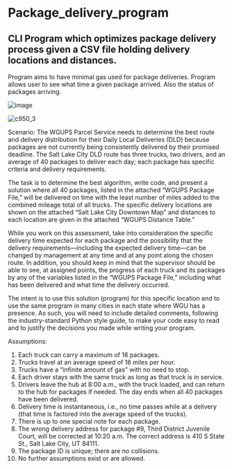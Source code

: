 # Package_delivery_program

## CLI Program which optimizes package delivery process given a CSV file holding delivery locations and distances.
Program aims to have minimal gas used for package deliveries.
Program allows user to see what time a given package arrived. Also the status of packages arriving.

![image](https://user-images.githubusercontent.com/69401254/155865654-6fbbe812-dc20-4708-9686-fead27583315.png)

![c950_3](https://user-images.githubusercontent.com/69401254/155865747-5b5f4f38-a7e9-47d3-8fe3-ee29b2dfd36f.PNG)


Scenario: The WGUPS Parcel Service needs to determine the best route and delivery distribution for their Daily Local Deliveries (DLD) because packages are not currently being consistently delivered by their promised deadline. The Salt Lake City DLD route has three trucks, two drivers, and an average of 40 packages to deliver each day; each package has specific criteria and delivery requirements.

The task is to determine the best algorithm, write code, and present a solution where all 40 packages, listed in the attached “WGUPS Package File,” will be delivered on time with the least number of miles added to the combined mileage total of all trucks. The specific delivery locations are shown on the attached “Salt Lake City Downtown Map” and distances to each location are given in the attached “WGUPS Distance Table.”

While you work on this assessment, take into consideration the specific delivery time expected for each package and the possibility that the delivery requirements—including the expected delivery time—can be changed by management at any time and at any point along the chosen route. In addition, you should keep in mind that the supervisor should be able to see, at assigned points, the progress of each truck and its packages by any of the variables listed in the “WGUPS Package File,” including what has been delivered and what time the delivery occurred.

The intent is to use this solution (program) for this specific location and to use the same program in many cities in each state where WGU has a presence. As such, you will need to include detailed comments, following the industry-standard Python style guide, to make your code easy to read and to justify the decisions you made while writing your program.

Assumptions:

1. Each truck can carry a maximum of 16 packages.
2. Trucks travel at an average speed of 18 miles per hour. 
3. Trucks have a “infinite amount of gas” with no need to stop.
4. Each driver stays with the same truck as long as that truck is in service.
5. Drivers leave the hub at 8:00 a.m., with the truck loaded, and can return to the hub for packages if needed. The day ends when all 40 packages have been delivered.
6. Delivery time is instantaneous, i.e., no time passes while at a delivery (that time is factored into the average speed of the trucks).
7. There is up to one special note for each package.
8. The wrong delivery address for package #9, Third District Juvenile Court, will be corrected at 10:20 a.m. The correct address is 410 S State St., Salt Lake City, UT 84111.
9. The package ID is unique; there are no collisions.
10. No further assumptions exist or are allowed.
